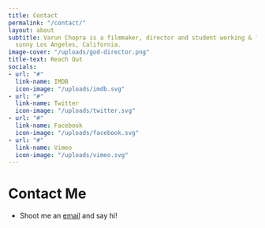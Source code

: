 ```yaml
---
title: Contact
permalink: "/contact/"
layout: about
subtitle: Varun Chopra is a filmmaker, director and student working & living out of
  sunny Los Angeles, California.
image-cover: "/uploads/god-director.png"
title-text: Reach Out
socials:
- url: "#"
  link-name: IMDB
  icon-image: "/uploads/imdb.svg"
- url: "#"
  link-name: Twitter
  icon-image: "/uploads/twitter.svg"
- url: "#"
  link-name: Facebook
  icon-image: "/uploads/facebook.svg"
- url: "#"
  link-name: Vimeo
  icon-image: "/uploads/vimeo.svg"
---
```


# Contact Me

- Shoot me an [email](mailto:varun0693@gmail.com) and say hi!
